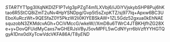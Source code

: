 $START$YT1pg3IXqNKDlZF1PTvIg3pPZgT4m1LXVbj6/iJ0iYVjskybSHP8Puj6hKtao6R5StCQ8iZmT2uNv4HpYSNDpg/Gvp5t5sZxpKTZ/sj977lq+Apxw6BC3UEboXuRczWt+9QESfaZ0Y5PkzW2li0KIYEBSkAW+1ZL5Gdz52gxua0kEhNAEsquzobN3ZKMdcvAGh+OCiVMccG/wkeW//XmD8u6TWrC4JTBKHjfhZG28Xe+y+DovQFUidMyCaxs7wGHERJsVByJ5ovMPFL5wCdNYyrr6bVzftYYHGTQgyA1Dnx0dXyTcwVdcVKFA86A/T8y$END$